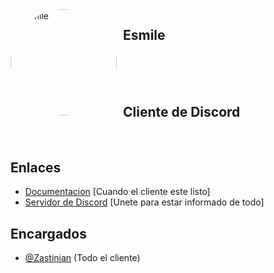 <img width="170" height="170" align="left" style="float: left; margin: 0 10px 0 0; border-radius: 50%;" alt="Esmile" src="https://cdn.discordapp.com/attachments/851919671878746112/906308286536642592/logoooo_1.png">

## Esmile

<br><br><br>

## Cliente de Discord

<br>

## Enlaces

- [Documentacion](https://discord.gg/ZggF6k7FEc) [Cuando el cliente este listo]
- [Servidor de Discord](https://discord.gg/ZggF6k7FEc) [Unete para estar informado de todo]

## Encargados

- [@Zastinian](https://github.com/Zastinian) (Todo el cliente)
